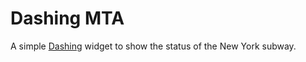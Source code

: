 # Dashing MTA

A simple [Dashing](https://github.com/Shopify/dashing) widget to show the status of the New York subway.
